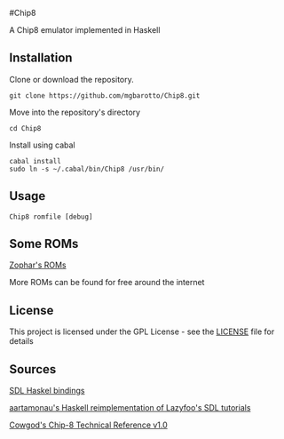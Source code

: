 #Chip8

A Chip8 emulator implemented in Haskell

## Installation

Clone or download the repository.

    git clone https://github.com/mgbarotto/Chip8.git
Move into the repository's directory
   
    cd Chip8
Install using cabal
    
    cabal install 
    sudo ln -s ~/.cabal/bin/Chip8 /usr/bin/
## Usage
    Chip8 romfile [debug]

## Some ROMs
 [Zophar's ROMs](http://www.zophar.net/pdroms/chip8/chip-8-games-pack.html)

 More ROMs can be found for free around the internet


## License

This project is licensed under the GPL License - see the [LICENSE](LICENSE) file for details

## Sources

[SDL Haskel bindings](https://hackage.haskell.org/package/SDL)

[aartamonau's Haskell reimplementation of Lazyfoo's SDL tutorials](https://github.com/aartamonau/lazyfoo)

[Cowgod's Chip-8 Technical Reference v1.0](http://devernay.free.fr/hacks/chip8/C8TECH10.HTM)

